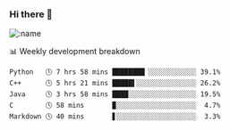 ### Hi there 👋

<!--
**lv2020/lv2020** is a ✨ _special_ ✨ repository because its `README.md` (this file) appears on your GitHub profile.

Here are some ideas to get you started:

- 🔭 I’m currently working on ...
- 🌱 I’m currently learning ...
- 👯 I’m looking to collaborate on ...
- 🤔 I’m looking for help with ...
- 💬 Ask me about ...
- 📫 How to reach me: ...
- 😄 Pronouns: ...
- ⚡ Fun fact: ...
-->
![:name](https://count.getloli.com/get/@:lv2020)
 <!-- waka-box start -->
📊 Weekly development breakdown
```text
Python   🕓 7 hrs 58 mins ████████▏░░░░░░░░░░░░ 39.1%
C++      🕓 5 hrs 21 mins █████▌░░░░░░░░░░░░░░░ 26.2%
Java     🕓 3 hrs 58 mins ████░░░░░░░░░░░░░░░░░ 19.5%
C        🕓 58 mins       ▉░░░░░░░░░░░░░░░░░░░░  4.7%
Markdown 🕓 40 mins       ▋░░░░░░░░░░░░░░░░░░░░  3.3%
```
<!-- Powered by https://github.com/YouEclipse/waka-box-go . -->
<!-- waka-box end -->
